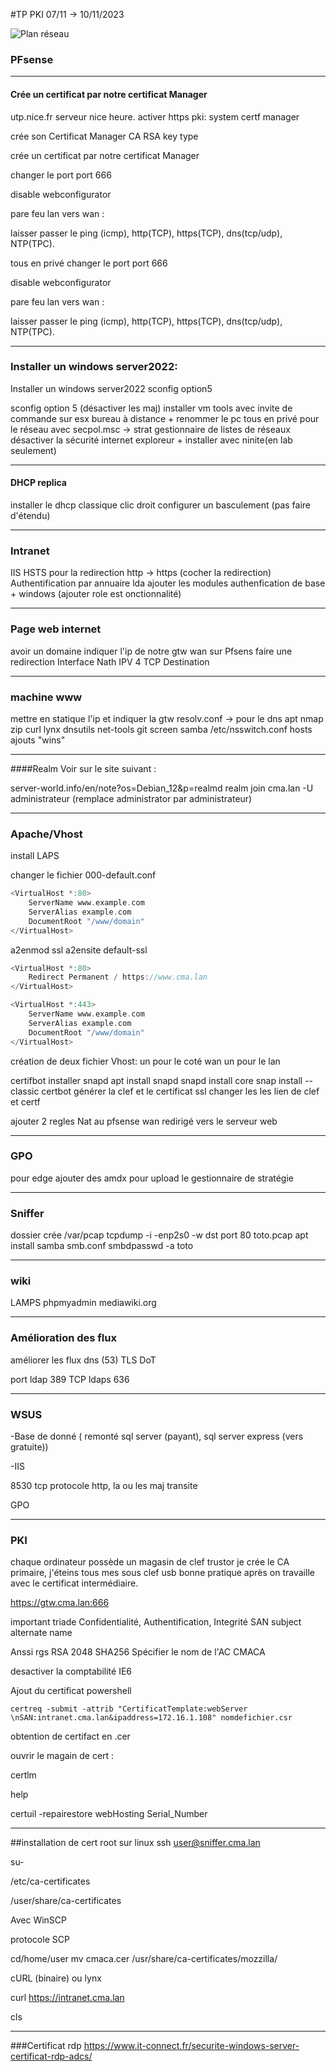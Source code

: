 #TP PKI 07/11 -> 10/11/2023

![Plan réseau](/source/resPki.png "Titre de l'image")

### PFsense

---

#### Crée un certificat par notre certificat Manager
utp.nice.fr serveur nice heure.
activer https
pki:
system certf manager

crée son Certificat Manager
CA
RSA key type

crée un certificat par notre certificat Manager

changer le port
port 666


disable webconfigurator 


pare feu lan vers wan :

laisser passer le ping (icmp), http(TCP), https(TCP), dns(tcp/udp), NTP(TPC).


tous en privé
changer le port
port 666


disable webconfigurator 


pare feu lan vers wan :

laisser passer le ping (icmp), http(TCP), https(TCP), dns(tcp/udp), NTP(TPC).

---

### Installer un windows server2022:

Installer un windows server2022
sconfig option5

sconfig option 5 (désactiver les maj)
installer vm tools avec invite de commande sur esx
bureau à distance + renommer le pc
tous en privé pour le réseau avec secpol.msc -> strat gestionnaire de listes de réseaux
désactiver la sécurité internet exploreur + installer avec ninite(en lab seulement)

---

#### DHCP replica
installer le dhcp classique
clic droit configurer un basculement (pas faire d'étendu)

---

### Intranet 

IIS
HSTS pour la redirection http -> https (cocher la redirection)
Authentification par annuaire lda
ajouter les modules authenfication de base + windows (ajouter role est onctionnalité)

---

### Page web internet
avoir un domaine indiquer l'ip de notre gtw wan
sur Pfsens faire une redirection Interface Nath 
IPV 4 TCP
Destination 

---

### machine www
mettre en statique l'ip et indiquer la gtw
resolv.conf -> pour le dns
apt nmap zip curl lynx dnsutils net-tools git screen samba
/etc/nsswitch.conf hosts ajouts "wins"

---

####Realm
Voir sur le site suivant :

server-world.info/en/note?os=Debian_12&p=realmd
realm join cma.lan -U administrateur (remplace administrator par administrateur)

---

### Apache/Vhost
install LAPS

changer le fichier 000-default.conf 

```c
<VirtualHost *:80>
    ServerName www.example.com
    ServerAlias example.com
    DocumentRoot "/www/domain"
</VirtualHost>

```

a2enmod ssl
a2ensite default-ssl


```c
<VirtualHost *:80>
    Redirect Permanent / https://www.cma.lan 
</VirtualHost>

<VirtualHost *:443>
    ServerName www.example.com
    ServerAlias example.com
    DocumentRoot "/www/domain"
</VirtualHost>
```

création de deux fichier Vhost:
un pour le coté wan
un pour le lan


certifbot 
installer snapd
apt install snapd
snapd install core
snap install --classic certbot
générer la clef et le certificat ssl
changer les les lien de clef et certf


ajouter 2 regles Nat au pfsense wan redirigé vers le serveur web

---

### GPO
pour edge ajouter des amdx pour upload le gestionnaire de stratégie

---

### Sniffer

dossier crée /var/pcap
tcpdump -i -enp2s0 -w dst port 80 toto.pcap
apt install samba 
smb.conf
smbdpasswd -a toto

---

### wiki

LAMPS
phpmyadmin
mediawiki.org

---

### Amélioration des flux 
améliorer les flux dns (53)
TLS DoT

port ldap 389 TCP
ldaps 636

---

### WSUS

-Base de donné ( remonté sql server (payant), sql server express (vers gratuite))

-IIS 

8530 tcp protocole http, la ou les maj transite


GPO

---

### PKI
chaque ordinateur possède un magasin de clef
trustor
je crée le CA primaire, j'éteins tous mes sous clef usb bonne pratique après on travaille avec le certificat intermédiaire.



https://gtw.cma.lan:666

important triade Confidentialité, Authentification, Integrité
SAN subject alternate name 

Anssi rgs RSA 2048   SHA256
Spécifier le nom de l'AC
CMACA

desactiver la comptabilité IE6

Ajout du certificat powershell
```
certreq -submit -attrib "CertificatTemplate:webServer \nSAN:intranet.cma.lan&ipaddress=172.16.1.108" nomdefichier.csr
```

obtention de certifact en .cer

ouvrir le magain de cert :

certlm

help 

certuil -repairestore webHosting Serial_Number 

---

##installation  de cert root sur linux
ssh user@sniffer.cma.lan

su-

/etc/ca-certificates

/user/share/ca-certificates

Avec WinSCP 

protocole SCP

cd/home/user
mv cmaca.cer /usr/share/ca-certificates/mozzilla/

cURL (binaire) ou lynx 

curl https://intranet.cma.lan

cls

---

###Certificat rdp
https://www.it-connect.fr/securite-windows-server-certificat-rdp-adcs/